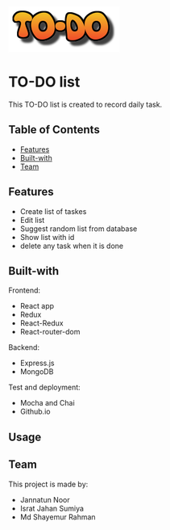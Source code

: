 <img src="pictures/to-do.png"/>

# TO-DO list

This TO-DO list is created to record daily task.

## Table of Contents

- [Features](#features)
- [Built-with](#built-with)
- [Team](#team)

## Features

- Create list of taskes
- Edit list
- Suggest random list from database
- Show list with id
- delete any task when it is done

## Built-with

Frontend:

- React app
- Redux
- React-Redux
- React-router-dom

Backend:

- Express.js
- MongoDB

Test and deployment:

- Mocha and Chai
- Github.io

## Usage

## Team

This project is made by:

- Jannatun Noor
- Israt Jahan Sumiya
- Md Shayemur Rahman
